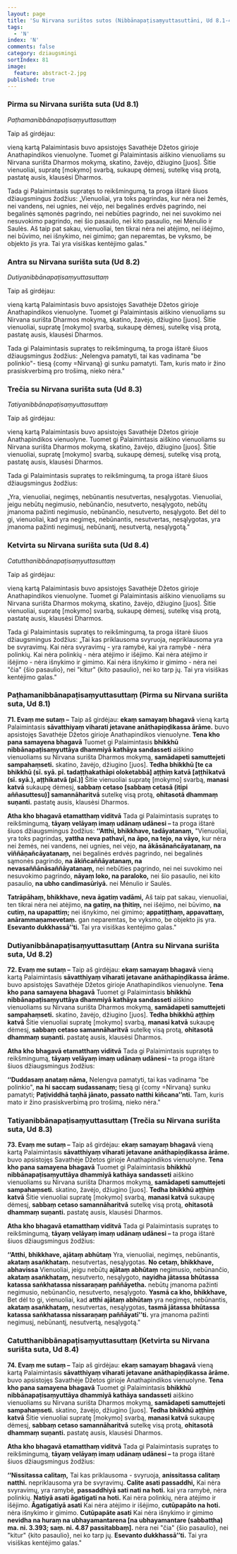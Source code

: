 ```yaml
---
layout: page
title: 'Su Nirvana surištos sutos (Nibbānapaṭisaṃyuttasuttāni, Ud 8.1-4)'
tags:
  - 'N'
index: 'N'
comments: false
category: dziaugsmingi
sortIndex: 81
image:
  feature: abstract-2.jpg
published: true
---
```



### Pirma su Nirvana surišta suta (Ud 8.1)

*Paṭhamanibbānapaṭisaṃyuttasuttaṃ*

Taip aš girdėjau:

vieną kartą Palaimintasis buvo apsistojęs Savathėje Džetos girioje Anathapindikos vienuolyne. Tuomet gi Palaimintasis aiškino vienuoliams su Nirvana surišta Dharmos mokymą, skatino, žavėjo, džiugino [juos]. Šitie vienuoliai, supratę [mokymo] svarbą, sukaupę dėmesį, sutelkę visą protą, pastatę ausis, klausėsi Dharmos.

Tada gi Palaimintasis supratęs to reikšmingumą, ta proga ištarė šiuos džiaugsmingus žodžius: „Vienuoliai, yra toks pagrindas, kur nėra nei žemės, nei vandens, nei ugnies, nei vėjo, nei begalinės erdvės pagrindo, nei begalinės sąmonės pagrindo, nei nebūties pagrindo, nei nei suvokimo nei nesuvokimo pagrindo, nei šio pasaulio, nei kito pasaulio, nei Mėnulio ir Saulės. Aš taip pat sakau, vienuoliai, ten tikrai nėra nei atėjimo, nei išėjimo, nei būvimo, nei išnykimo, nei gimimo; gan neparemtas, be vyksmo, be objekto jis yra. Tai yra visiškas kentėjimo galas."

### Antra su Nirvana surišta suta (Ud 8.2)

*Dutiyanibbānapaṭisaṃyuttasuttaṃ*

Taip aš girdėjau:

vieną kartą Palaimintasis buvo apsistojęs Savathėje Džetos girioje Anathapindikos vienuolyne. Tuomet gi Palaimintasis aiškino vienuoliams su Nirvana surišta Dharmos mokymą, skatino, žavėjo, džiugino [juos]. Šitie vienuoliai, supratę [mokymo] svarbą, sukaupę dėmesį, sutelkę visą protą, pastatę ausis, klausėsi Dharmos.

Tada gi Palaimintasis supratęs to reikšmingumą, ta proga ištarė šiuos džiaugsmingus žodžius: „Nelengva pamatyti, tai kas vadinama "be polinkio"- tiesą {comy =Nirvaną} gi sunku pamatyti. Tam, kuris mato ir žino prasiskverbimą pro trošimą, nieko nėra."

### Trečia su Nirvana surišta suta (Ud 8.3)

*Tatiyanibbānapaṭisaṃyuttasuttaṃ*

Taip aš girdėjau:

vieną kartą Palaimintasis buvo apsistojęs Savathėje Džetos girioje Anathapindikos vienuolyne. Tuomet gi Palaimintasis aiškino vienuoliams su Nirvana surišta Dharmos mokymą, skatino, žavėjo, džiugino [juos]. Šitie vienuoliai, supratę [mokymo] svarbą, sukaupę dėmesį, sutelkę visą protą, pastatę ausis, klausėsi Dharmos.

Tada gi Palaimintasis supratęs to reikšmingumą, ta proga ištarė šiuos džiaugsmingus žodžius:

„Yra, vienuoliai, negimęs, nebūnantis nesutvertas, nesąlygotas. Vienuoliai, jeigu nebūtų negimusio, nebūnančio, nesutverto, nesąlygoto, nebūtų įmanoma pažinti negimusio, nebūnančio, nesutverto, nesąlygoto. Bet dėl to gi, vienuoliai, kad yra negimęs, nebūnantis, nesutvertas, nesąlygotas, yra įmanoma pažinti negimusį, nebūnantį, nesutvertą, nesąlygotą."

### Ketvirta su Nirvana surišta suta (Ud 8.4)

*Catutthanibbānapaṭisaṃyuttasuttaṃ*

Taip aš girdėjau:

vieną kartą Palaimintasis buvo apsistojęs Savathėje Džetos girioje Anathapindikos vienuolyne. Tuomet gi Palaimintasis aiškino vienuoliams su Nirvana surišta Dharmos mokymą, skatino, žavėjo, džiugino [juos]. Šitie vienuoliai, supratę [mokymo] svarbą, sukaupę dėmesį, sutelkę visą protą, pastatę ausis, klausėsi Dharmos.

Tada gi Palaimintasis supratęs to reikšmingumą, ta proga ištarė šiuos džiaugsmingus žodžius: „Tai kas priklausoma svyruoja, nepriklausoma yra be svyravimų. Kai nėra svyravimų - yra ramybė, kai yra ramybė - nėra polinkių. Kai nėra polinkių - nėra atėjimo ir išėjimo. Kai nėra atėjimo ir išėjimo - nėra išnykimo ir gimimo. Kai nėra išnykimo ir gimimo - nėra nei "čia" {šio pasaulio}, nei "kitur" {kito pasaulio}, nei ko tarp jų. Tai yra visiškas kentėjimo galas."

### Paṭhamanibbānapaṭisaṃyuttasuttaṃ (Pirma su Nirvana surišta suta, Ud 8.1)

**71. Evaṃ me sutaṃ –** Taip aš girdėjau: **ekaṃ samayaṃ bhagavā** vieną kartą Palaimintasis **sāvatthiyaṃ viharati jetavane anāthapiṇḍikassa ārāme.** buvo apsistojęs Savathėje Džetos girioje Anathapindikos vienuolyne. **Tena kho pana samayena bhagavā** Tuomet gi Palaimintasis **bhikkhū nibbānapaṭisaṃyuttāya dhammiyā kathāya sandasseti** aiškino vienuoliams su Nirvana surišta Dharmos mokymą, **samādapeti samuttejeti sampahaṃseti.** skatino, žavėjo, džiugino [juos]. **Tedha bhikkhū [te ca bhikkhū (sī. syā. pī. tadaṭṭhakathāpi oloketabbā] aṭṭhiṃ katvā [aṭṭhīkatvā (sī. syā.), aṭṭhikatvā (pī.)]** Šitie vienuoliai supratę [mokymo] svarbą, **manasi katvā** sukaupę dėmesį, **sabbaṃ cetaso [sabbaṃ cetasā (itipi aññasuttesu)] samannāharitvā** sutelkę visą protą, **ohitasotā dhammaṃ suṇanti.** pastatę ausis, klausėsi Dharmos.

**Atha kho bhagavā etamatthaṃ viditvā** Tada gi Palaimintasis supratęs to reikšmingumą, **tāyaṃ velāyaṃ imaṃ udānaṃ udānesi –** ta proga ištarė šiuos džiaugsmingus žodžius: **‘‘Atthi, bhikkhave, tadāyatanaṃ,** "Vienuoliai, yra toks pagrindas, **yattha neva pathavī, na āpo, na tejo, na vāyo,** kur nėra nei žemės, nei vandens, nei ugnies, nei vėjo, **na ākāsānañcāyatanaṃ, na viññāṇañcāyatanaṃ,** nei begalinės erdvės pagrindo, nei begalinės sąmonės pagrindo, **na ākiñcaññāyatanaṃ, na nevasaññānāsaññāyatanaṃ,** nei nebūties pagrindo, nei nei suvokimo nei nesuvokimo pagrindo, **nāyaṃ loko, na paraloko,** nei šio pasaulio, nei kito pasaulio, **na ubho candimasūriyā.** nei Mėnulio ir Saulės.

**Tatrāpāhaṃ, bhikkhave, neva āgatiṃ vadāmi,** Aš taip pat sakau, vienuoliai, ten tikrai nėra nei atėjimo, **na gatiṃ, na ṭhitiṃ,** nei išėjimo, nei būvimo, **na cutiṃ, na upapattiṃ;** nei išnykimo, nei gimimo; **appatiṭṭhaṃ, appavattaṃ, anārammaṇamevetaṃ.** gan neparemtas, be vyksmo, be objekto jis yra. **Esevanto dukkhassā’’ti.** Tai yra visiškas kentėjimo galas."

### Dutiyanibbānapaṭisaṃyuttasuttaṃ (Antra su Nirvana surišta suta, Ud 8.2)

**72. Evaṃ me sutaṃ –** Taip aš girdėjau: **ekaṃ samayaṃ bhagavā** vieną kartą Palaimintasis **sāvatthiyaṃ viharati jetavane anāthapiṇḍikassa ārāme.** buvo apsistojęs Savathėje Džetos girioje Anathapindikos vienuolyne. **Tena kho pana samayena bhagavā** Tuomet gi Palaimintasis **bhikkhū nibbānapaṭisaṃyuttāya dhammiyā kathāya sandasseti** aiškino vienuoliams su Nirvana surišta Dharmos mokymą, **samādapeti samuttejeti sampahaṃseti.** skatino, žavėjo, džiugino [juos]. **Tedha bhikkhū aṭṭhiṃ katvā** Šitie vienuoliai supratę [mokymo] svarbą, **manasi katvā** sukaupę dėmesį, **sabbaṃ cetaso samannāharitvā** sutelkę visą protą, **ohitasotā dhammaṃ suṇanti.** pastatę ausis, klausėsi Dharmos.

**Atha kho bhagavā etamatthaṃ viditvā** Tada gi Palaimintasis supratęs to reikšmingumą, **tāyaṃ velāyaṃ imaṃ udānaṃ udānesi –** ta proga ištarė šiuos džiaugsmingus žodžius:

**‘‘Duddasaṃ anataṃ nāma,** Nelengva pamatyti, tai kas vadinama "be polinkio", **na hi saccaṃ sudassanaṃ;** tiesą gi {comy =Nirvaną} sunku pamatyti; **Paṭividdhā taṇhā jānato, passato natthi kiñcana’’nti.** Tam, kuris mato ir žino prasiskverbimą pro trošimą, nieko nėra."

### Tatiyanibbānapaṭisaṃyuttasuttaṃ (Trečia su Nirvana surišta suta, Ud 8.3)

**73. Evaṃ me sutaṃ –** Taip aš girdėjau: **ekaṃ samayaṃ bhagavā** vieną kartą Palaimintasis **sāvatthiyaṃ viharati jetavane anāthapiṇḍikassa ārāme.** buvo apsistojęs Savathėje Džetos girioje Anathapindikos vienuolyne. **Tena kho pana samayena bhagavā** Tuomet gi Palaimintasis **bhikkhū nibbānapaṭisaṃyuttāya dhammiyā kathāya sandasseti** aiškino vienuoliams su Nirvana surišta Dharmos mokymą, **samādapeti samuttejeti sampahaṃseti.** skatino, žavėjo, džiugino [juos]. **Tedha bhikkhū aṭṭhiṃ katvā** Šitie vienuoliai supratę [mokymo] svarbą, **manasi katvā** sukaupę dėmesį, **sabbaṃ cetaso samannāharitvā** sutelkę visą protą, **ohitasotā dhammaṃ suṇanti.** pastatę ausis, klausėsi Dharmos.

**Atha kho bhagavā etamatthaṃ viditvā** Tada gi Palaimintasis supratęs to reikšmingumą, **tāyaṃ velāyaṃ imaṃ udānaṃ udānesi –** ta proga ištarė šiuos džiaugsmingus žodžius:

**‘‘Atthi, bhikkhave, ajātaṃ abhūtaṃ** Yra, vienuoliai, negimęs, nebūnantis, **akataṃ asaṅkhataṃ.** nesutvertas, nesąlygotas. **No cetaṃ, bhikkhave, abhavissa** Vienuoliai, jeigu nebūtų **ajātaṃ abhūtaṃ** negimusio, nebūnančio, **akataṃ asaṅkhataṃ,** nesutverto, nesąlygoto, **nayidha jātassa bhūtassa katassa saṅkhatassa nissaraṇaṃ paññāyetha.** nebūtų įmanoma pažinti negimusio, nebūnančio, nesutverto, nesąlygoto. **Yasmā ca kho, bhikkhave,** Bet dėl to gi, vienuoliai, kad **atthi ajātaṃ abhūtaṃ** yra negimęs, nebūnantis, **akataṃ asaṅkhataṃ,** nesutvertas, nesąlygotas, **tasmā jātassa bhūtassa katassa saṅkhatassa nissaraṇaṃ paññāyatī’’ti.** yra įmanoma pažinti negimusį, nebūnantį, nesutvertą, nesąlygotą."

### Catutthanibbānapaṭisaṃyuttasuttaṃ (Ketvirta su Nirvana surišta suta, Ud 8.4)

**74. Evaṃ me sutaṃ –** Taip aš girdėjau: **ekaṃ samayaṃ bhagavā** vieną kartą Palaimintasis **sāvatthiyaṃ viharati jetavane anāthapiṇḍikassa ārāme.** buvo apsistojęs Savathėje Džetos girioje Anathapindikos vienuolyne. **Tena kho pana samayena bhagavā** Tuomet gi Palaimintasis **bhikkhū nibbānapaṭisaṃyuttāya dhammiyā kathāya sandasseti** aiškino vienuoliams su Nirvana surišta Dharmos mokymą, **samādapeti samuttejeti sampahaṃseti.** skatino, žavėjo, džiugino [juos]. **Tedha bhikkhū aṭṭhiṃ katvā** Šitie vienuoliai supratę [mokymo] svarbą, **manasi katvā** sukaupę dėmesį, **sabbaṃ cetaso samannāharitvā** sutelkę visą protą, **ohitasotā dhammaṃ suṇanti.** pastatę ausis, klausėsi Dharmos.

**Atha kho bhagavā etamatthaṃ viditvā** Tada gi Palaimintasis supratęs to reikšmingumą, **tāyaṃ velāyaṃ imaṃ udānaṃ udānesi –** ta proga ištarė šiuos džiaugsmingus žodžius:

**‘‘Nissitassa calitaṃ,** Tai kas priklausoma - svyruoja, **anissitassa calitaṃ natthi.** nepriklausoma yra be svyravimų. **Calite asati passaddhi,** Kai nėra svyravimų, yra ramybė, **passaddhiyā sati nati na hoti.** kai yra ramybė, nėra polinkių. **Natiyā asati āgatigati na hoti.** Kai nėra polinkių, nėra atėjimo ir išėjimo. **Āgatigatiyā asati** Kai nėra atėjimo ir išėjimo, **cutūpapāto na hoti.** nėra išnykimo ir gimimo. **Cutūpapāte asati** Kai nėra išnykimo ir gimimo **nevidha na huraṃ na ubhayamantarena [na ubhayamantare (sabbattha) ma. ni. 3.393; saṃ. ni. 4.87 passitabbaṃ].** nėra nei "čia" {šio pasaulio}, nei "kitur" {kito pasaulio}, nei ko tarp jų. **Esevanto dukkhassā’’ti.** Tai yra visiškas kentėjimo galas."
